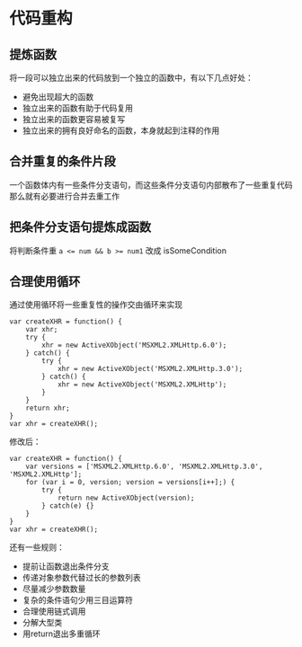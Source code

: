 # 代码重构

## 提炼函数

将一段可以独立出来的代码放到一个独立的函数中，有以下几点好处：
- 避免出现超大的函数
- 独立出来的函数有助于代码复用
- 独立出来的函数更容易被复写
- 独立出来的拥有良好命名的函数，本身就起到注释的作用

## 合并重复的条件片段

一个函数体内有一些条件分支语句，而这些条件分支语句内部散布了一些重复代码那么就有必要进行合并去重工作

## 把条件分支语句提炼成函数

将判断条件重 `a <= num && b >= num1` 改成 isSomeCondition

## 合理使用循环

通过使用循环将一些重复性的操作交由循环来实现

```
var createXHR = function() {
    var xhr;
    try {
        xhr = new ActiveXObject('MSXML2.XMLHttp.6.0');
    } catch() {
        try {
            xhr = new ActiveXObject('MSXML2.XMLHttp.3.0');
        } catch() {
            xhr = new ActiveXObject('MSXML2.XMLHttp');
        }
    }
    return xhr;
}
var xhr = createXHR();
```
修改后：
```
var createXHR = function() {
    var versions = ['MSXML2.XMLHttp.6.0', 'MSXML2.XMLHttp.3.0', 'MSXML2.XMLHttp'];
    for (var i = 0, version; version = versions[i++];) {
        try {
            return new ActiveXObject(version);
        } catch(e) {}
    }
}
var xhr = createXHR();
```

还有一些规则：
- 提前让函数退出条件分支
- 传递对象参数代替过长的参数列表
- 尽量减少参数数量
- 复杂的条件语句少用三目运算符
- 合理使用链式调用
- 分解大型类
- 用return退出多重循环

